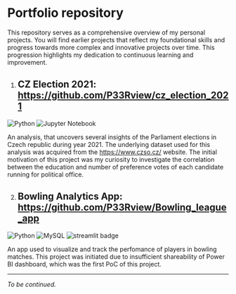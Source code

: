 # Portfolio repository

This repository serves as a comprehensive overview of my personal projects. You will find earlier projects that reflect my foundational skills and progress towards more complex and innovative projects over time. This progression highlights my dedication to continuous learning and improvement.

1) ## **CZ Election 2021**: https://github.com/P33Rview/cz_election_2021
![Python](https://img.shields.io/badge/python-3670A0?logo=python&logoColor=ffdd54) ![Jupyter Notebook](https://img.shields.io/badge/jupyter-%23FA0F00.svg?logo=jupyter&logoColor=white)

An analysis, that uncovers several insights of the Parliament elections in Czech republic during year 2021. The underlying dataset used for this analysis was acquired from the https://www.czso.cz/ website. The initial motivation of this project was my curiosity to investigate the correlation between the education and number of preference votes of each candidate running for political office.

2) ## **Bowling Analytics App**: https://github.com/P33Rview/Bowling_league_app
![Python](https://img.shields.io/badge/python-3670A0?logo=python&logoColor=ffdd54) ![MySQL](https://img.shields.io/badge/mysql-%2300f.svg?logo=mysql&logoColor=white)  ![streamlit badge](https://badgen.net/badge/library/streamlit/red?icon=streamlit) 

An app used to visualize and track the perfomance of players in bowling matches. This project was initiated due to insufficient shareability of Power BI dashboard, which was the first PoC of this project.


----
_To be continued._
